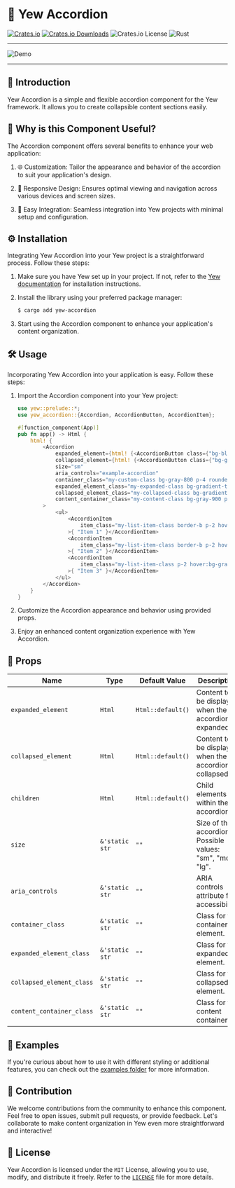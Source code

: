 # 🎵 Yew Accordion

[![Crates.io](https://img.shields.io/crates/v/yew-accordion)](https://crates.io/crates/yew-accordion)
[![Crates.io Downloads](https://img.shields.io/crates/d/yew-accordion)](https://crates.io/crates/yew-accordion)
![Crates.io License](https://img.shields.io/crates/l/yew-accordion)
![Rust](https://img.shields.io/badge/rust-stable-orange)

---

![Demo](https://github.com/wiseaidev/yew-accordion/assets/62179149/0f4b79bf-09b7-48a1-a671-7ef0a847a88e)

---

## 📜 Introduction

Yew Accordion is a simple and flexible accordion component for the Yew framework. It allows you to create collapsible content sections easily.

## 🤔 Why is this Component Useful?

The Accordion component offers several benefits to enhance your web application:

1. 🌐 Customization: Tailor the appearance and behavior of the accordion to suit your application's design.

1. 🚀 Responsive Design: Ensures optimal viewing and navigation across various devices and screen sizes.

1. 💬 Easy Integration: Seamless integration into Yew projects with minimal setup and configuration.

## ⚙️ Installation

Integrating Yew Accordion into your Yew project is a straightforward process. Follow these steps:

1. Make sure you have Yew set up in your project. If not, refer to the [Yew documentation](https://yew.rs/docs/getting-started/introduction) for installation instructions.

1. Install the library using your preferred package manager:

   ```bash
   $ cargo add yew-accordion
   ```

1. Start using the Accordion component to enhance your application's content organization.

## 🛠️ Usage

Incorporating Yew Accordion into your application is easy. Follow these steps:

1. Import the Accordion component into your Yew project:

   ```rust
   use yew::prelude::*;
   use yew_accordion::{Accordion, AccordionButton, AccordionItem};

   #[function_component(App)]
   pub fn app() -> Html {
       html! {
           <Accordion
               expanded_element={html! {<AccordionButton class={"bg-blue-500 text-white p-2 rounded"}>{ "Hide -" }</AccordionButton>}}
               collapsed_element={html! {<AccordionButton class={"bg-green-500 text-white p-2 rounded"}>{ "Show +" }</AccordionButton>}}
               size="sm"
               aria_controls="example-accordion"
               container_class="my-custom-class bg-gray-800 p-4 rounded border border-gray-700"
               expanded_element_class="my-expanded-class bg-gradient-to-r from-blue-700 to-blue-500 text-white p-2 rounded"
               collapsed_element_class="my-collapsed-class bg-gradient-to-r from-green-700 to-green-500 text-white p-2 rounded"
               content_container_class="my-content-class bg-gray-900 p-4 rounded border-t border-gray-700"
           >
               <ul>
                   <AccordionItem
                       item_class="my-list-item-class border-b p-2 hover:bg-gray-700 transition duration-300 ease-in-out"
                   >{ "Item 1" }</AccordionItem>
                   <AccordionItem
                       item_class="my-list-item-class border-b p-2 hover:bg-gray-700 transition duration-300 ease-in-out"
                   >{ "Item 2" }</AccordionItem>
                   <AccordionItem
                       item_class="my-list-item-class p-2 hover:bg-gray-700 transition duration-300 ease-in-out"
                   >{ "Item 3" }</AccordionItem>
               </ul>
           </Accordion>
       }
   }
   ```

1. Customize the Accordion appearance and behavior using provided props.

1. Enjoy an enhanced content organization experience with Yew Accordion.

## 🔧 Props

| Name                   | Type            | Default Value       | Description                                       |
| ---------------------- | --------------- | ------------------- | ------------------------------------------------- |
| `expanded_element`     | `Html`          | `Html::default()`   | Content to be displayed when the accordion is expanded. |
| `collapsed_element`    | `Html`          | `Html::default()`   | Content to be displayed when the accordion is collapsed. |
| `children`             | `Html`          | `Html::default()`   | Child elements within the accordion.               |
| `size`                 | `&'static str`  | `""`                | Size of the accordion. Possible values: "sm", "md", "lg". |
| `aria_controls`        | `&'static str`  | `""`                | ARIA controls attribute for accessibility.        |
| `container_class`      | `&'static str`  | `""`                | Class for the container element.        |
| `expanded_element_class` | `&'static str` | `""`               | Class for the expanded element.        |
| `collapsed_element_class` | `&'static str` | `""`              | Class for the collapsed element.       |
| `content_container_class` | `&'static str` | `""`              | Class for the content container.       |

## 📙 Examples

If you're curious about how to use it with different styling or additional features, you can check out the [examples folder](examples/tailwind) for more information.

## 🤝 Contribution

We welcome contributions from the community to enhance this component. Feel free to open issues, submit pull requests, or provide feedback. Let's collaborate to make content organization in Yew even more straightforward and interactive!

## 📜 License

Yew Accordion is licensed under the `MIT` License, allowing you to use, modify, and distribute it freely. Refer to the [`LICENSE`](LICENSE) file for more details.
